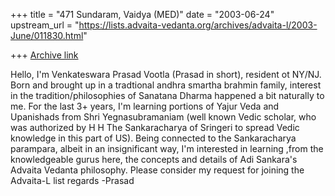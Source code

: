 +++
title = "471 Sundaram, Vaidya (MED)"
date = "2003-06-24"
upstream_url = "https://lists.advaita-vedanta.org/archives/advaita-l/2003-June/011830.html"

+++
[Archive link](https://lists.advaita-vedanta.org/archives/advaita-l/2003-June/011830.html)

Hello,
	I'm Venkateswara Prasad Vootla (Prasad in short), resident ot
NY/NJ.
Born and brought up in a tradtional andhra smartha brahmin family,
interest
in the tradition/philosophies of Sanatana Dharma happened a bit
naturally to
me. For the last 3+ years, I'm learning portions of Yajur Veda and
Upanishads from Shri Yegnasubramaniam (well known Vedic scholar, who was
authorized by H H The Sankaracharya of Sringeri to spread Vedic
knowledge in
this part of US). Being connected to the Sankaracharya parampara, albeit
in
an insignificant way, I'm interested in learning ,from the knowledgeable
gurus here, the concepts and details of Adi Sankara's Advaita Vedanta
philosophy. Please consider my request for joining the Advaita-L list
regards
-Prasad

